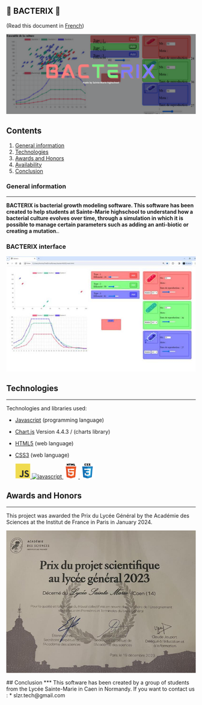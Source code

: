 ## 🦠 BACTERIX 🦠

(Read this document in [French](README_fr.md))

<p align="center">
  <img src="https://github.com/StMa-Info-Tech/BACTERIX/blob/main/bacterix%202/image/BACTERIX_img.png" alt="Sublime's custom image"/>
</p>

## Contents
1. [General information](#General-information)
2. [Technologies](#technologies)
3. [Awards and Honors](#Awards-and-Honors)
4. [Availability](#availability)
5. [Conclusion](#Conclusion)
### General information
***
**BACTERIX is bacterial growth modeling software. This software has been created to help students at Sainte-Marie highschool to understand how a bacterial culture evolves over time, through a simulation in which it is possible to manage certain parameters such as adding an anti-biotic or creating a mutation.**.
### BACTERIX interface
![BACTERIX](https://github.com/StMa-Info-Tech/BACTERIX/blob/main/bacterix%202/image/interface.jpeg)
## Technologies
***
Technologies and libraries used:
* [Javascript](https://developer.mozilla.org/fr/docs/Web/JavaS) (programming language) 
* [Chart.js](https://www.chartjs.org/docs/latest/) Version 4.4.3 / (charts library)
* [HTML5](https://developer.mozilla.org/fr/docs/Glossary/HTML5) (web language) 
* [CSS3](https://developer.mozilla.org/fr/docs/Web/CSS/Reference) (web language) 

   <a href="https://developer.mozilla.org/en-US/docs/Web/JavaScript" target="_blank" rel="noreferrer"> <img src="https://raw.githubusercontent.com/devicons/devicon/master/icons/javascript/javascript-original.svg" alt="javascript" width="40" height="40"/> </a> <a href="https://www.chartjs.org/" target="_blank" rel="noreferrer"> <img src="https://datacorner.fr/wp-content/uploads/2017/04/chartjs.jpg" alt="javascript" width="40" height="40"/> </a> <a href="https://www.w3.org/html/" target="_blank" rel="noreferrer"> <img src="https://raw.githubusercontent.com/devicons/devicon/master/icons/html5/html5-original-wordmark.svg" alt="html5" width="40" height="40"/> </a> <a href="https://www.w3schools.com/css/" target="_blank" rel="noreferrer"> <img src="https://raw.githubusercontent.com/devicons/devicon/master/icons/css3/css3-original-wordmark.svg" alt="css3" width="40" height="40"/> </a>

## Awards and Honors
***
This project was awarded the Prix du Lycée Général by the Académie des Sciences at the Institut de France in Paris in January 2024. 
<p align="center">
  <img src="bacterix 2/1706205649210.jpeg" alt="award"/>
</p>
## Conclusion
***
This software has been created by a group of students from the Lycée Sainte-Marie in Caen in Normandy. If you want to contact us : 
* slzr.tech@gmail.com
